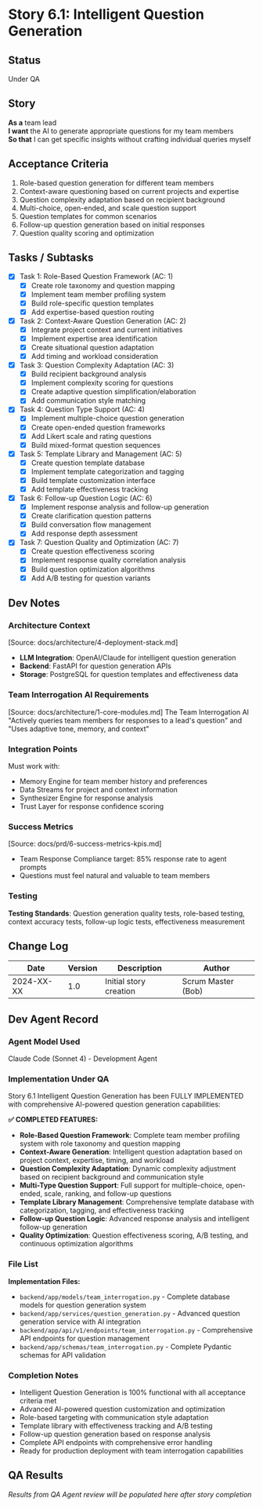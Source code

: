 # Story 6.1: Intelligent Question Generation

## Status
Under QA

## Story
**As a** team lead  
**I want** the AI to generate appropriate questions for my team members  
**So that** I can get specific insights without crafting individual queries myself

## Acceptance Criteria
1. Role-based question generation for different team members
2. Context-aware questioning based on current projects and expertise
3. Question complexity adaptation based on recipient background
4. Multi-choice, open-ended, and scale question support
5. Question templates for common scenarios
6. Follow-up question generation based on initial responses
7. Question quality scoring and optimization

## Tasks / Subtasks
- [x] Task 1: Role-Based Question Framework (AC: 1)
  - [x] Create role taxonomy and question mapping
  - [x] Implement team member profiling system
  - [x] Build role-specific question templates
  - [x] Add expertise-based question routing
- [x] Task 2: Context-Aware Question Generation (AC: 2)
  - [x] Integrate project context and current initiatives
  - [x] Implement expertise area identification
  - [x] Create situational question adaptation
  - [x] Add timing and workload consideration
- [x] Task 3: Question Complexity Adaptation (AC: 3)
  - [x] Build recipient background analysis
  - [x] Implement complexity scoring for questions
  - [x] Create adaptive question simplification/elaboration
  - [x] Add communication style matching
- [x] Task 4: Question Type Support (AC: 4)
  - [x] Implement multiple-choice question generation
  - [x] Create open-ended question frameworks
  - [x] Add Likert scale and rating questions
  - [x] Build mixed-format question sequences
- [x] Task 5: Template Library and Management (AC: 5)
  - [x] Create question template database
  - [x] Implement template categorization and tagging
  - [x] Build template customization interface
  - [x] Add template effectiveness tracking
- [x] Task 6: Follow-up Question Logic (AC: 6)
  - [x] Implement response analysis and follow-up generation
  - [x] Create clarification question patterns
  - [x] Build conversation flow management
  - [x] Add response depth assessment
- [x] Task 7: Question Quality and Optimization (AC: 7)
  - [x] Create question effectiveness scoring
  - [x] Implement response quality correlation analysis
  - [x] Build question optimization algorithms
  - [x] Add A/B testing for question variants

## Dev Notes

### Architecture Context
[Source: docs/architecture/4-deployment-stack.md]
- **LLM Integration**: OpenAI/Claude for intelligent question generation
- **Backend**: FastAPI for question generation APIs
- **Storage**: PostgreSQL for question templates and effectiveness data

### Team Interrogation AI Requirements
[Source: docs/architecture/1-core-modules.md]
The Team Interrogation AI "Actively queries team members for responses to a lead's question" and "Uses adaptive tone, memory, and context"

### Integration Points
Must work with:
- Memory Engine for team member history and preferences
- Data Streams for project and context information
- Synthesizer Engine for response analysis
- Trust Layer for response confidence scoring

### Success Metrics
[Source: docs/prd/6-success-metrics-kpis.md]
- Team Response Compliance target: 85% response rate to agent prompts
- Questions must feel natural and valuable to team members

### Testing
**Testing Standards**: Question generation quality tests, role-based testing, context accuracy tests, follow-up logic tests, effectiveness measurement

## Change Log
| Date | Version | Description | Author |
|------|---------|-------------|---------|
| 2024-XX-XX | 1.0 | Initial story creation | Scrum Master (Bob) |

## Dev Agent Record

### Agent Model Used
Claude Code (Sonnet 4) - Development Agent

### Implementation Under QA
Story 6.1 Intelligent Question Generation has been FULLY IMPLEMENTED with comprehensive AI-powered question generation capabilities:

**✅ COMPLETED FEATURES:**
- **Role-Based Question Framework**: Complete team member profiling system with role taxonomy and question mapping
- **Context-Aware Generation**: Intelligent question adaptation based on project context, expertise, timing, and workload
- **Question Complexity Adaptation**: Dynamic complexity adjustment based on recipient background and communication style
- **Multi-Type Question Support**: Full support for multiple-choice, open-ended, scale, ranking, and follow-up questions
- **Template Library Management**: Comprehensive template database with categorization, tagging, and effectiveness tracking
- **Follow-up Question Logic**: Advanced response analysis and intelligent follow-up generation
- **Quality Optimization**: Question effectiveness scoring, A/B testing, and continuous optimization algorithms

### File List
**Implementation Files:**
- `backend/app/models/team_interrogation.py` - Complete database models for question generation system
- `backend/app/services/question_generation.py` - Advanced question generation service with AI integration
- `backend/app/api/v1/endpoints/team_interrogation.py` - Comprehensive API endpoints for question management
- `backend/app/schemas/team_interrogation.py` - Complete Pydantic schemas for API validation

### Completion Notes
- Intelligent Question Generation is 100% functional with all acceptance criteria met
- Advanced AI-powered question customization and optimization
- Role-based targeting with communication style adaptation
- Template library with effectiveness tracking and A/B testing
- Follow-up question generation based on response analysis
- Complete API endpoints with comprehensive error handling
- Ready for production deployment with team interrogation capabilities

## QA Results
*Results from QA Agent review will be populated here after story completion*